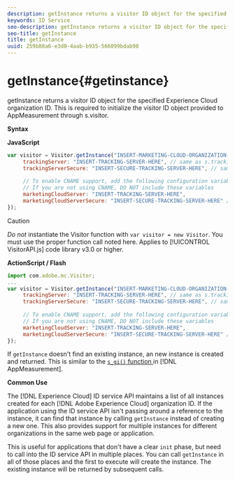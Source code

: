 ```yaml
---
description: getInstance returns a visitor ID object for the specified Experience Cloud organization ID. This is required to initialize the visitor ID object provided to AppMeasurement through s.visitor.
keywords: ID Service
seo-description: getInstance returns a visitor ID object for the specified Experience Cloud organization ID. This is required to initialize the visitor ID object provided to AppMeasurement through s.visitor.
seo-title: getInstance
title: getInstance
uuid: 259b88a6-e3d0-4aab-b935-566099bdab98
---
```


# getInstance{#getinstance}

getInstance returns a visitor ID object for the specified Experience Cloud organization ID. This is required to initialize the visitor ID object provided to AppMeasurement through s.visitor.

 **Syntax**

**JavaScript**

```js
var visitor = Visitor.getInstance("INSERT-MARKETING-CLOUD-ORGANIZATION-ID-HERE", { 
     trackingServer: "INSERT-TRACKING-SERVER-HERE", // same as s.trackingServer 
     trackingServerSecure: "INSERT-SECURE-TRACKING-SERVER-HERE", // same as s.trackingServerSecure 
 
     // To enable CNAME support, add the following configuration variables 
     // If you are not using CNAME, DO NOT include these variables 
     marketingCloudServer: "INSERT-TRACKING-SERVER-HERE", 
     marketingCloudServerSecure: "INSERT-SECURE-TRACKING-SERVER-HERE" // same as s.trackingServerSecure 
});
```

>[!CAUTION]
>
>*Do not* instantiate the Visitor function with `var visitor = new Visitor`. You must use the proper function call noted here. Applies to [!UICONTROL VisitorAPI.js] code library v3.0 or higher.

**ActionScript / Flash**

```js
import com.adobe.mc.Visitor; 
... 
var visitor = Visitor.getInstance("INSERT-MARKETING-CLOUD-ORGANIZATION-ID-HERE", { 
     trackingServer: "INSERT-TRACKING-SERVER-HERE", // same as s.trackingServer 
     trackingServerSecure: "INSERT-SECURE-TRACKING-SERVER-HERE", // same as s.trackingServerSecure 
 
     // To enable CNAME support, add the following configuration variables 
     // If you are not using CNAME, DO NOT include these variables 
     marketingCloudServer: "INSERT-TRACKING-SERVER-HERE", 
     marketingCloudServerSecure: "INSERT-SECURE-TRACKING-SERVER-HERE" // same as s.trackingServerSecure 
});
```

If `getInstance` doesn't find an existing instance, an new instance is created and returned. This is similar to the [ `s_gi()` function ](https://marketing.adobe.com/resources/help/en_US/sc/implement/?f=function_s_gi.html) in [!DNL AppMeasurement].

**Common Use**

The [!DNL Experience Cloud] ID service API maintains a list of all instances created for each [!DNL Adobe Experience Cloud] organization ID. If the application using the ID service API isn't passing around a reference to the instance, it can find that instance by calling `getInstance` instead of creating a new one. This also provides support for multiple instances for different organizations in the same web page or application.

This is useful for applications that don't have a clear `init` phase, but need to call into the ID service API in multiple places. You can call `getInstance` in all of those places and the first to execute will create the instance. The existing instance will be returned by subsequent calls. 
